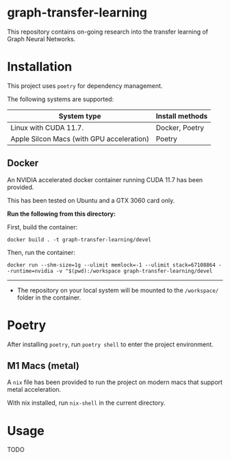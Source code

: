 # graph-transfer-learning

This repository contains on-going research into the transfer learning of
Graph Neural Networks. 


# Installation

This project uses `poetry` for dependency management.

The following systems are supported:

| System type | Install methods | 
|-------------|-----------------|
| Linux with CUDA 11.7. | Docker, Poetry|
| Apple Silcon Macs (with GPU acceleration)| Poetry|



## Docker

An NVIDIA accelerated docker container running CUDA 11.7 has been provided.

This has been tested on Ubuntu and a GTX 3060 card only.


**Run the following from this directory:**

First, build the container:

```
docker build . -t graph-transfer-learning/devel
```

Then, run the container:

```
docker run --shm-size=1g --ulimit memlock=-1 --ulimit stack=67108864 --runtime=nvidia -v "$(pwd):/workspace graph-transfer-learning/devel
```

* * * 

* The repository on your local system will be mounted to the `/workspace/`
  folder in the container.

# Poetry

After installing `poetry`, run `poetry shell` to enter the project environment.




## M1 Macs (metal)

A `nix` file has been provided to run the project on modern macs that support
metal acceleration.


With nix installed, run `nix-shell` in the current directory.


# Usage

TODO

<!-- vim: tw=80 cc=80
-->



